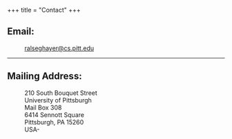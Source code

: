 +++
title = "Contact"
+++
<style>
    .tab {
        display: inline-block;
        margin-left: 40px;
    }
</style>

## Email:
<span class="tab"></span>[ralseghayer@cs.pitt.edu](mailto:ralseghayer@cs.pitt.edu)

---

## Mailing Address:
<span class="tab"></span>210 South Bouquet Street</br>
<span class="tab"></span>University of Pittsburgh</br>
<span class="tab"></span>Mail Box 308</br>
<span class="tab"></span>6414 Sennott Square</br>
<span class="tab"></span>Pittsburgh, PA 15260</br>
<span class="tab"></span>USA-